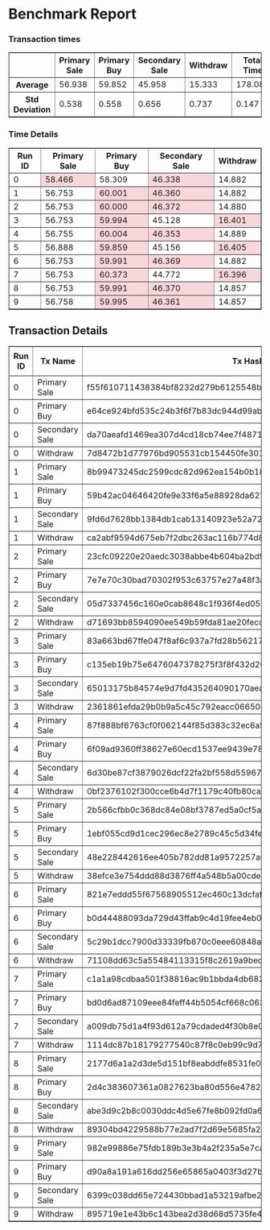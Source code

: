 # Benchmark Report
<style>
  .highlight {
    background-color: #f8d7da;
  }
</style>
### Transaction times

<table border="1">
<tr><th> </th>
<th>Primary Sale</th>
<th>Primary Buy</th>
<th>Secondary Sale</th>
<th>Withdraw</th>
<th>Total Time</th>
</tr>
<tr><th>Average</th><td>56.938</td><td>59.852</td><td>45.958</td><td>15.333</td><td>178.081</td></tr>
<tr><th>Std Deviation</th><td>0.538</td><td>0.558</td><td>0.656</td><td>0.737</td><td>0.147</td></tr>
</table>

### Time Details

<table border="1">
<thead>
<tr>
<th>Run ID</th>
<th>Primary Sale</th>
<th>Primary Buy</th>
<th>Secondary Sale</th>
<th>Withdraw</th>
</tr>
</thead>
<tr>
<td>0</td>
<td class="highlight">58.466</td>
<td>58.309</td>
<td class="highlight">46.338</td>
<td>14.882</td>
</tr>
<tr>
<td>1</td>
<td>56.753</td>
<td class="highlight">60.001</td>
<td class="highlight">46.360</td>
<td>14.882</td>
</tr>
<tr>
<td>2</td>
<td>56.753</td>
<td class="highlight">60.000</td>
<td class="highlight">46.372</td>
<td>14.880</td>
</tr>
<tr>
<td>3</td>
<td>56.753</td>
<td class="highlight">59.994</td>
<td>45.128</td>
<td class="highlight">16.401</td>
</tr>
<tr>
<td>4</td>
<td>56.755</td>
<td class="highlight">60.004</td>
<td class="highlight">46.353</td>
<td>14.889</td>
</tr>
<tr>
<td>5</td>
<td>56.888</td>
<td class="highlight">59.859</td>
<td>45.156</td>
<td class="highlight">16.405</td>
</tr>
<tr>
<td>6</td>
<td>56.753</td>
<td class="highlight">59.991</td>
<td class="highlight">46.369</td>
<td>14.882</td>
</tr>
<tr>
<td>7</td>
<td>56.753</td>
<td class="highlight">60.373</td>
<td>44.772</td>
<td class="highlight">16.396</td>
</tr>
<tr>
<td>8</td>
<td>56.753</td>
<td class="highlight">59.991</td>
<td class="highlight">46.370</td>
<td>14.857</td>
</tr>
<tr>
<td>9</td>
<td>56.758</td>
<td class="highlight">59.995</td>
<td class="highlight">46.361</td>
<td>14.857</td>
</tr>
</table>

## Transaction Details

<style>
  .highlight {
    background-color: #f8d7da;
  }
</style>
<table border="1">
<thead>
<tr>
<th rowspan=2 >Run ID</th>
<th rowspan=2>Tx Name</th>
<th rowspan=2>Tx Hash</th>
<th rowspan=2>Fee</th>
<th colspan=2>Execution Units</th>
</tr>
<tr>
<th> Mem </th>
<th> Cpu </th>
</tr>
</thead>
<tr>
<td>0</td>
<td>Primary Sale</td>
<td>f55f610711438384bf8232d279b6125548bbb446f6ad08b49d1dc4b2b9dd6594</td>
<td>182925</td>
<td>-</td>
<td>-</td>
</tr>
<tr>
<td>0</td>
<td>Primary Buy</td>
<td>e64ce924bfd535c24b3f6f7b83dc944d99abd5abb936e4197cde971544f7037d</td>
<td>459679</td>
<td>2718298</td>
<td>676270061</td>
</tr>
<tr>
<td>0</td>
<td>Secondary Sale</td>
<td>da70aeafd1469ea307d4cd18cb74ee7f4871b0afde2ba8c5fb5ecec70c339b61</td>
<td>177557</td>
<td>-</td>
<td>-</td>
</tr>
<tr>
<td>0</td>
<td>Withdraw</td>
<td>7d8472b1d77976bd905531cb154450fe3012fcad8f936cc9fb2e6395ccec612b</td>
<td>460207</td>
<td>2718298</td>
<td>676270061</td>
</tr>
<tr>
<td>1</td>
<td>Primary Sale</td>
<td>8b99473245dc2599cdc82d962ea154b0b1835f4c1c4e5b23fde085c17806f2b5</td>
<td>182925</td>
<td>-</td>
<td>-</td>
</tr>
<tr>
<td>1</td>
<td>Primary Buy</td>
<td>59b42ac04646420fe9e33f6a5e88928da6272d338e885d8d98c4b8ee740f4430</td>
<td>459723</td>
<td>2718298</td>
<td>676270061</td>
</tr>
<tr>
<td>1</td>
<td>Secondary Sale</td>
<td>9fd6d7628bb1384db1cab13140923e52a724da8a47d50e5c3b64893736d9589e</td>
<td>177557</td>
<td>-</td>
<td>-</td>
</tr>
<tr>
<td>1</td>
<td>Withdraw</td>
<td>ca2abf9594d675eb7f2dbc263ac116b774d8999c7c5291b6436128f938968050</td>
<td>460207</td>
<td>2718298</td>
<td>676270061</td>
</tr>
<tr>
<td>2</td>
<td>Primary Sale</td>
<td>23cfc09220e20aedc3038abbe4b604ba2bd9a457a31148df1ded85dafd1b6476</td>
<td>182925</td>
<td>-</td>
<td>-</td>
</tr>
<tr>
<td>2</td>
<td>Primary Buy</td>
<td>7e7e70c30bad70302f953c63757e27a48f3af1229fc7d89831fd628bb4edc5d8</td>
<td>459723</td>
<td>2718298</td>
<td>676270061</td>
</tr>
<tr>
<td>2</td>
<td>Secondary Sale</td>
<td>05d7337456c160e0cab8648c1f936f4ed053bf13d109197ec2c592fe9f78cb06</td>
<td>177557</td>
<td>-</td>
<td>-</td>
</tr>
<tr>
<td>2</td>
<td>Withdraw</td>
<td>d71693bb8594090ee549b59fda81ae20fecd0d2f3415bac8de4f950142e09d94</td>
<td>460207</td>
<td>2718298</td>
<td>676270061</td>
</tr>
<tr>
<td>3</td>
<td>Primary Sale</td>
<td>83a663bd67ffe047f8af6c937a7fd28b5621732607008accb4147a33c90a4bdf</td>
<td>182925</td>
<td>-</td>
<td>-</td>
</tr>
<tr>
<td>3</td>
<td>Primary Buy</td>
<td>c135eb19b75e6476047378275f3f8f432d26ade12160c1d16d0d37b0df0ad60e</td>
<td>459723</td>
<td>2718298</td>
<td>676270061</td>
</tr>
<tr>
<td>3</td>
<td>Secondary Sale</td>
<td>65013175b84574e9d7fd435264090170aea0948c5e05b0230200990df6e7384a</td>
<td>177557</td>
<td>-</td>
<td>-</td>
</tr>
<tr>
<td>3</td>
<td>Withdraw</td>
<td>2361861efda29b0b9a5c45c792eacc06650ceb7b7282db6d8ea0b5a3684c4d28</td>
<td>460207</td>
<td>2718298</td>
<td>676270061</td>
</tr>
<tr>
<td>4</td>
<td>Primary Sale</td>
<td>87f888bf6763cf0f062144f85d383c32ec6a5f1e0adf3c8a8071b7814f943f12</td>
<td>182925</td>
<td>-</td>
<td>-</td>
</tr>
<tr>
<td>4</td>
<td>Primary Buy</td>
<td>6f09ad9360ff38627e60ecd1537ee9439e7880b3d2a4554668fa87537049ce5e</td>
<td>459723</td>
<td>2718298</td>
<td>676270061</td>
</tr>
<tr>
<td>4</td>
<td>Secondary Sale</td>
<td>6d30be87cf3879026dcf22fa2bf558d55967744c34bda4b93e27196354795064</td>
<td>177557</td>
<td>-</td>
<td>-</td>
</tr>
<tr>
<td>4</td>
<td>Withdraw</td>
<td>0bf2376102f300cce6b4d7f1179c40fb80cad114b60223a1b29ebaf2c9f5ad76</td>
<td>460207</td>
<td>2718298</td>
<td>676270061</td>
</tr>
<tr>
<td>5</td>
<td>Primary Sale</td>
<td>2b566cfbb0c368dc84e08bf3787ed5a0cf5a1fd64ff1c60d0820edae8bd5d71a</td>
<td>182925</td>
<td>-</td>
<td>-</td>
</tr>
<tr>
<td>5</td>
<td>Primary Buy</td>
<td>1ebf055cd9d1cec296ec8e2789c45c5d34fe7f1a822aaa377259e9775b516c2f</td>
<td>459723</td>
<td>2718298</td>
<td>676270061</td>
</tr>
<tr>
<td>5</td>
<td>Secondary Sale</td>
<td>48e228442616ee405b782dd81a9572257a6691219c82fe0db9abad8f150fbfd6</td>
<td>177557</td>
<td>-</td>
<td>-</td>
</tr>
<tr>
<td>5</td>
<td>Withdraw</td>
<td>38efce3e754ddd88d3876ff4a548b5a00cde4d2f009716555a38c7df33e04efb</td>
<td>460207</td>
<td>2718298</td>
<td>676270061</td>
</tr>
<tr>
<td>6</td>
<td>Primary Sale</td>
<td>821e7eddd55f67568905512ec460c13dcfaf604190b7ff8ad2133daad208c1bd</td>
<td>182925</td>
<td>-</td>
<td>-</td>
</tr>
<tr>
<td>6</td>
<td>Primary Buy</td>
<td>b0d44488093da729d43ffab9c4d19fee4eb0196cd5e695287843d5f46b030a78</td>
<td>459723</td>
<td>2718298</td>
<td>676270061</td>
</tr>
<tr>
<td>6</td>
<td>Secondary Sale</td>
<td>5c29b1dcc7900d33339fb870c0eee60848ad4f730320190179e998676010909a</td>
<td>177557</td>
<td>-</td>
<td>-</td>
</tr>
<tr>
<td>6</td>
<td>Withdraw</td>
<td>71108dd63c5a55484113315f8c2619a9becda3a0db922c67f57a4d9c594d68ee</td>
<td>460207</td>
<td>2718298</td>
<td>676270061</td>
</tr>
<tr>
<td>7</td>
<td>Primary Sale</td>
<td>c1a1a98cdbaa501f38816ac9b1bbda4db6824598e59fcff37263d21a0a43fdc5</td>
<td>182925</td>
<td>-</td>
<td>-</td>
</tr>
<tr>
<td>7</td>
<td>Primary Buy</td>
<td>bd0d6ad87109eee84feff44b5054cf668c063da32ab72565e01c582e6858b62a</td>
<td>459723</td>
<td>2718298</td>
<td>676270061</td>
</tr>
<tr>
<td>7</td>
<td>Secondary Sale</td>
<td>a009db75d1a4f93d612a79cdaded4f30b8e045d7b5b8cfaed8d579d15a44f39b</td>
<td>177557</td>
<td>-</td>
<td>-</td>
</tr>
<tr>
<td>7</td>
<td>Withdraw</td>
<td>1114dc87b18179277540c87f8c0eb99c9d70ce8afd9267760df6f96c68f688eb</td>
<td>460207</td>
<td>2718298</td>
<td>676270061</td>
</tr>
<tr>
<td>8</td>
<td>Primary Sale</td>
<td>2177d6a1a2d3de5d151bf8eabddfe8531fe04aca8d819a93e777a9be9e873d4d</td>
<td>182925</td>
<td>-</td>
<td>-</td>
</tr>
<tr>
<td>8</td>
<td>Primary Buy</td>
<td>2d4c383607361a0827623ba80d556e47826a51fbd3d3c4077f8f2fb5f0675ccd</td>
<td>459723</td>
<td>2718298</td>
<td>676270061</td>
</tr>
<tr>
<td>8</td>
<td>Secondary Sale</td>
<td>abe3d9c2b8c0030ddc4d5e67fe8b092fd0a6ebc91fe6ee5a555f5094df9ab2d3</td>
<td>177557</td>
<td>-</td>
<td>-</td>
</tr>
<tr>
<td>8</td>
<td>Withdraw</td>
<td>89304bd4229588b77e2ad7f2d69e5685fa258f1767aa1bd514ca64f6d8e524e5</td>
<td>460207</td>
<td>2718298</td>
<td>676270061</td>
</tr>
<tr>
<td>9</td>
<td>Primary Sale</td>
<td>982e99886e75fdb189b3e3b4a2f235a5e7ca4fd593e2e49b63c0780022bd408b</td>
<td>182925</td>
<td>-</td>
<td>-</td>
</tr>
<tr>
<td>9</td>
<td>Primary Buy</td>
<td>d90a8a191a616dd256e65865a0403f3d27bc303ab1de97fd986d4f4dbf598e38</td>
<td>459723</td>
<td>2718298</td>
<td>676270061</td>
</tr>
<tr>
<td>9</td>
<td>Secondary Sale</td>
<td>6399c038dd65e724430bbad1a53219afbe21116c5d89b01b03fd7398826b69c2</td>
<td>177557</td>
<td>-</td>
<td>-</td>
</tr>
<tr>
<td>9</td>
<td>Withdraw</td>
<td>895719e1e43b6c143bea2d38d68d5735fe4b5ff929da314e34332c288f89fa98</td>
<td>460207</td>
<td>2718298</td>
<td>676270061</td>
</tr>
</table>
